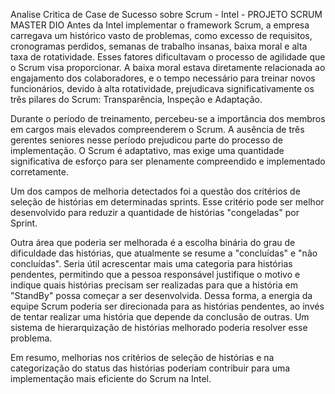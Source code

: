 Analise Critica de Case de Sucesso sobre Scrum - Intel - PROJETO SCRUM MASTER DIO 
Antes da Intel implementar o framework Scrum, a empresa carregava um histórico vasto de problemas, 
como excesso de requisitos, cronogramas perdidos, semanas de trabalho insanas, baixa moral e alta 
taxa de rotatividade. Esses fatores dificultavam o processo de agilidade que o Scrum visa proporcionar. 
A baixa moral estava diretamente relacionada ao engajamento dos colaboradores, e o tempo necessário 
para treinar novos funcionários, devido à alta rotatividade, prejudicava significativamente os três 
pilares do Scrum: Transparência, Inspeção e Adaptação.

Durante o período de treinamento, percebeu-se a importância dos membros em cargos mais elevados 
compreenderem o Scrum. A ausência de três gerentes seniores nesse período prejudicou parte do processo 
de implementação. O Scrum é adaptativo, mas exige uma quantidade significativa de esforço para ser 
plenamente compreendido e implementado corretamente.

Um dos campos de melhoria detectados foi a questão dos critérios de seleção de histórias em determinadas 
sprints. Esse critério pode ser melhor desenvolvido para reduzir a quantidade de histórias "congeladas" 
por Sprint.

Outra área que poderia ser melhorada é a escolha binária do grau de dificuldade das histórias, que 
atualmente se resume a "concluídas" e "não concluídas". Seria útil acrescentar mais uma categoria para 
histórias pendentes, permitindo que a pessoa responsável justifique o motivo e indique quais histórias 
precisam ser realizadas para que a história em "StandBy" possa começar a ser desenvolvida. Dessa forma, 
a energia da equipe Scrum poderia ser direcionada para as histórias pendentes, ao invés de tentar realizar 
uma história que depende da conclusão de outras. Um sistema de hierarquização de histórias melhorado 
poderia resolver esse problema.

Em resumo, melhorias nos critérios de seleção de histórias e na categorização do status das histórias 
poderiam contribuir para uma implementação mais eficiente do Scrum na Intel.
